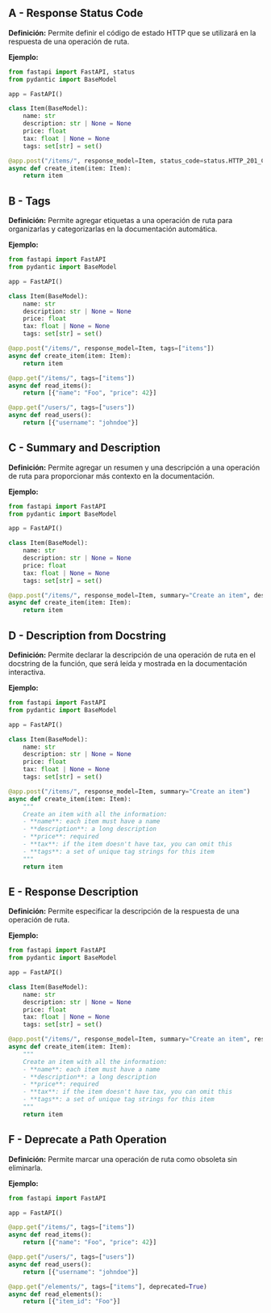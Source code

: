 ## A - Response Status Code

**Definición:** Permite definir el código de estado HTTP que se utilizará en la respuesta de una operación de ruta.

**Ejemplo:**

```python
from fastapi import FastAPI, status
from pydantic import BaseModel

app = FastAPI()

class Item(BaseModel):
    name: str
    description: str | None = None
    price: float
    tax: float | None = None
    tags: set[str] = set()

@app.post("/items/", response_model=Item, status_code=status.HTTP_201_CREATED)
async def create_item(item: Item):
    return item
```

## B - Tags

**Definición:** Permite agregar etiquetas a una operación de ruta para organizarlas y categorizarlas en la documentación automática.

**Ejemplo:**

```python
from fastapi import FastAPI
from pydantic import BaseModel

app = FastAPI()

class Item(BaseModel):
    name: str
    description: str | None = None
    price: float
    tax: float | None = None
    tags: set[str] = set()

@app.post("/items/", response_model=Item, tags=["items"])
async def create_item(item: Item):
    return item

@app.get("/items/", tags=["items"])
async def read_items():
    return [{"name": "Foo", "price": 42}]

@app.get("/users/", tags=["users"])
async def read_users():
    return [{"username": "johndoe"}]
```

## C - Summary and Description

**Definición:** Permite agregar un resumen y una descripción a una operación de ruta para proporcionar más contexto en la documentación.

**Ejemplo:**

```python
from fastapi import FastAPI
from pydantic import BaseModel

app = FastAPI()

class Item(BaseModel):
    name: str
    description: str | None = None
    price: float
    tax: float | None = None
    tags: set[str] = set()

@app.post("/items/", response_model=Item, summary="Create an item", description="Create an item with all the information, name, description, price, tax and a set of unique tags")
async def create_item(item: Item):
    return item
```

## D - Description from Docstring

**Definición:** Permite declarar la descripción de una operación de ruta en el docstring de la función, que será leída y mostrada en la documentación interactiva.

**Ejemplo:**

```python
from fastapi import FastAPI
from pydantic import BaseModel

app = FastAPI()

class Item(BaseModel):
    name: str
    description: str | None = None
    price: float
    tax: float | None = None
    tags: set[str] = set()

@app.post("/items/", response_model=Item, summary="Create an item")
async def create_item(item: Item):
    """
    Create an item with all the information:
    - **name**: each item must have a name
    - **description**: a long description
    - **price**: required
    - **tax**: if the item doesn't have tax, you can omit this
    - **tags**: a set of unique tag strings for this item
    """
    return item
```

## E - Response Description

**Definición:** Permite especificar la descripción de la respuesta de una operación de ruta.

**Ejemplo:**

```python
from fastapi import FastAPI
from pydantic import BaseModel

app = FastAPI()

class Item(BaseModel):
    name: str
    description: str | None = None
    price: float
    tax: float | None = None
    tags: set[str] = set()

@app.post("/items/", response_model=Item, summary="Create an item", response_description="The created item")
async def create_item(item: Item):
    """
    Create an item with all the information:
    - **name**: each item must have a name
    - **description**: a long description
    - **price**: required
    - **tax**: if the item doesn't have tax, you can omit this
    - **tags**: a set of unique tag strings for this item
    """
    return item
```

## F - Deprecate a Path Operation

**Definición:** Permite marcar una operación de ruta como obsoleta sin eliminarla.

**Ejemplo:**

```python
from fastapi import FastAPI

app = FastAPI()

@app.get("/items/", tags=["items"])
async def read_items():
    return [{"name": "Foo", "price": 42}]

@app.get("/users/", tags=["users"])
async def read_users():
    return [{"username": "johndoe"}]

@app.get("/elements/", tags=["items"], deprecated=True)
async def read_elements():
    return [{"item_id": "Foo"}]
```

